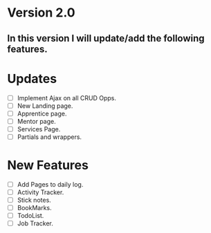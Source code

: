 # Version 2.0

## In this version I will update/add the following features.

# Updates
- [ ] Implement Ajax on all CRUD Opps.  
- [ ] New Landing page.
- [ ] Apprentice page.
- [ ] Mentor page.
- [ ] Services Page.
- [ ] Partials and wrappers.

# New Features
- [ ] Add Pages to daily log.
- [ ] Activity Tracker.
- [ ] Stick notes.
- [ ] BookMarks.
- [ ] TodoList.
- [ ] Job Tracker.